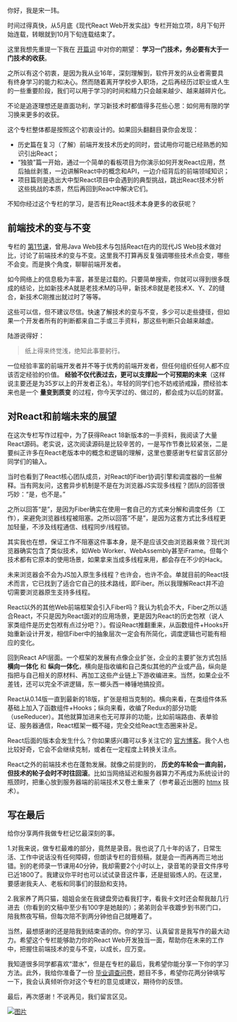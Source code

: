你好，我是宋一玮。

时间过得真快，从5月底《现代React Web开发实战》专栏开始立项，8月下旬开始连载，转眼就到10月下旬连载结束了。

这里我想先重提一下我在 [开篇词](https://time.geekbang.org/column/article/555109?) 中对你的期望： **学习一门技术，务必要有大于一门技术的收获**。

之所以有这个初衷，是因为我从业16年，深刻理解到，软件开发的从业者需要具有终身学习的能力和决心。然而随着离开学校步入职场，之后再经历过职业或人生的一些重要阶段，我们可以用于学习的时间和精力只会越来越少、越来越碎片化。

不论是追逐理想还是直面功利，学习新技术时都值得多花些心思：如何用有限的学习换来更多的收获。

这个专栏整体都是按照这个初衷设计的。如果回头翻翻目录你会发现：

- 历史篇在复习（了解）前端开发技术历史的同时，尝试用你可能已经熟悉的知识引出React；
- “独狼”篇一开始，通过一个简单的看板项目为你演示如何开发React应用，然后抽丝剥茧，一边讲解React中的概念和API，一边介绍背后的前端领域知识；
- 项目篇则是选出大中型React项目中会遇到的典型挑战，跳出React技术分析这些挑战的本质，然后再回到React中解决它们。

不知你经过这个专栏的学习，是否有比React技术本身更多的收获呢？

## 前端技术的变与不变

专栏的 [第1节课](https://time.geekbang.org/column/article/553789)，曾用Java Web技术与包括React在内的现代JS Web技术做对比，讨论了前端技术的变与不变。这里我不打算再反复强调哪些技术点会变，哪些不会变。而是换个角度，聊聊前端开发者。

如今网络上的信息极为丰富，甚至是过载的。只要简单搜索，你就可以得到很多既成的结论，比如新技术A就是老技术M的马甲，新技术B就是老技术X、Y、Z的缝合，新技术C刚推出就过时了等等。

这些可以信，但不建议尽信。快速了解技术的变与不变，多少可以走些捷径，但如果一个开发者所有的判断都来自二手或三手资料，那这些判断只会越来越虚。

陆游说得好：

> 纸上得来终觉浅，绝知此事要躬行。

一位经验丰富的前端开发者并不等于优秀的前端开发者，但任何组织任何人都不应该否定经验的价值。 **经验不仅代表过去，更可以支撑起一个可预期的未来**（这样说主要还是为35岁以上的开发者正名）。年轻的同学们也不妨戒骄戒躁，攒经验本来也是一个 **量变到质变** 的过程，你今天学过的、做过的，都会成为以后的财富。

## 对React和前端未来的展望

在这次专栏写作过程中，为了获得React 18新版本的一手资料，我阅读了大量React源码。老实说，这次阅读源码是比较辛苦的，一是写作节奏比较紧张，二是要纠正许多在React老版本中的概念和逻辑的理解，这里也要感谢专栏留言区部分同学们的输入。

当时也看到了React核心团队成员，对React的Fiber协调引擎和调度器的一些解释。当有网友问，这套异步机制是不是在为浏览器JS实现多线程？团队的回答很巧妙：“是，也不是。”

之所以回答“是”，是因为Fiber确实在使用一套自己的方式来分解和调度任务（工作），来避免浏览器线程被阻塞。之所以回答“不是”，是因为这套方式比多线程更加轻量，不涉及线程通信、线程同步/线程锁。

其实我也在想，保证工作不阻塞这件事本身，是不是应该交由浏览器来做？现代浏览器确实包含了类似技术，如Web Worker、WebAssembly甚至iFrame。但每个技术都有它原本的使用场景，如果拿来当成多线程来用，都会存在不少的Hack。

未来浏览器会不会为JS加入原生多线程？也许会，也许不会。单就目前的React技术而言，它已找到了适合它自己的技术路线，即Fiber。所以我理解React并不迫切需要浏览器原生支持多线程。

React以外的其他Web前端框架会引入Fiber吗？我认为机会不大，Fiber之所以适合React，不只是因为React面对的应用场景，更是因为React的历史包袱（说人家类组件是历史包袱有点过分吧？）。假设React推翻重来，从函数组件+Hooks开始重新设计开发，相信Fiber中的抽象层次一定会有所简化，调度逻辑也可能有相应的变化。

回到React API层面。一个框架的发展有点像企业扩张，企业的主要扩张方式包括 **横向一体化** 和 **纵向一体化**，横向是指收编和自己类似其他的产业或产品，纵向是指把与自己相关的原材料、再加工这些产业链上下游收编进来。当然，如果企业不差钱，还可以完全不讲逻辑，东一榔头西一棒锤地搞投资。

React从0.14版一直到最新的18版，扩张是相当克制的。横向来看，在类组件体系基础上加入了函数组件+Hooks；纵向来看，收编了Redux的部分功能（useReducer）。其他就算加进来也无可厚非的功能，比如前端路由、表单验证、服务器通信，React框架一概不碰，完全交给React生态圈来补足。

React后面的版本会发生什么？你如果感兴趣可以多关注它的 [官方博客](https://zh-hans.reactjs.org/blog/2022/06/15/react-labs-what-we-have-been-working-on-june-2022.html)。我个人也比较好奇，它会不会继续克制，或者在一定程度上转换关注点。

React之外的前端技术也在蓬勃发展。就像之前提到的， **历史的车轮会一直向前，但技术的轮子会时不时往回滚**。比如当网络延迟和服务器算力不再成为系统设计的瓶颈时，把重心放到服务器端的前端技术又卷土重来了（参考最近出圈的 [htmx](https://htmx.org/essays/) 技术）。

## 写在最后

给你分享两件我做专栏记忆最深刻的事。

1.对我来说，做专栏最难的部分，竟然是录音。我也说了几十年的话了，日常生活、工作中说话没有任何障碍，但朗读专栏的音频稿，就是会一而再再而三地出错。别的老师录一节课用40分钟，我却需要2个小时以上，录音笔的录音文件序号已近1800了。我建议你平时也可以试试录音这件事，还是挺锻炼人的。在这里，要感谢我夫人、老板和同事们的鼓励和支持。

2.我家养了两只猫，姐姐会坐在我键盘旁边看我打字，看我卡文时还会帮我敲几行进去（你看到的文稿中至少有100字是她敲的）；弟弟则会半夜踱步到书房门口，陪我熬夜写稿，但每次陪不到两分钟他自己就睡着了。

当然，最想感谢的还是陪我到结束语的你。你的学习、认真留言是我写作的最大动力。希望这个专栏能够助力你的React Web开发独当一面，帮助你在未来的工作中，把握住前端技术的变与不变，以成长，应万变。

我知道很多同学都喜欢“潜水”，但是在专栏的最后，我希望你能分享一下你的学习方法。此外，我给你准备了一份 [毕业调查问卷](https://jinshuju.net/f/p2xO3M)，题目不多，希望你花两分钟填写一下，我会认真倾听你对这个专栏的意见或建议，期待你的反馈。

最后，再次感谢！不说再见，我们留言区见。

[![图片](https://static001.geekbang.org/resource/image/0c/b6/0c47a0c3e83cc13f14b72ba81bccddb6.jpg?wh=1142x801)](https://jinshuju.net/f/p2xO3M)